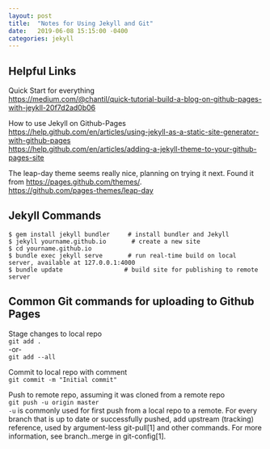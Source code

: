 ```yaml
---
layout: post
title:  "Notes for Using Jekyll and Git"
date:   2019-06-08 15:15:00 -0400
categories: jekyll
---
```


## Helpful Links
Quick Start for everything  
<https://medium.com/@chantil/quick-tutorial-build-a-blog-on-github-pages-with-jeykll-20f7d2ad0b06>  

How to use Jekyll on Github-Pages  
<https://help.github.com/en/articles/using-jekyll-as-a-static-site-generator-with-github-pages>  
<https://help.github.com/en/articles/adding-a-jekyll-theme-to-your-github-pages-site>  

The leap-day theme seems really nice, planning on trying it next. Found it from <https://pages.github.com/themes/>.  
<https://github.com/pages-themes/leap-day>  

## Jekyll Commands
```
$ gem install jekyll bundler     # install bundler and Jekyll
$ jekyll yourname.github.io       # create a new site
$ cd yourname.github.io
$ bundle exec jekyll serve       # run real-time build on local server, available at 127.0.0.1:4000
$ bundle update                 # build site for publishing to remote server
```

## Common Git commands for uploading to Github Pages
Stage changes to local repo  
`git add .`  
-or-  
`git add --all`

Commit to local repo with comment  
`git commit -m "Initial commit"`  

Push to remote repo, assuming it was cloned from a remote repo  
`git push -u origin master`  
`-u` is commonly used for first push from a local repo to a remote. For every branch that is up to date or successfully pushed, add upstream (tracking) reference, used by argument-less git-pull[1] and other commands. For more information, see branch.<name>.merge in git-config[1].  
